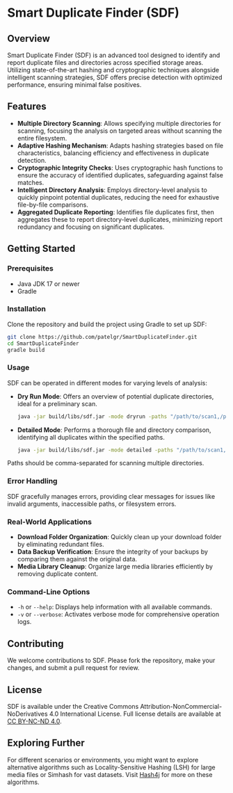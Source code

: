 # Smart Duplicate Finder (SDF)

## Overview
Smart Duplicate Finder (SDF) is an advanced tool designed to identify and report duplicate files and directories across specified storage areas. Utilizing state-of-the-art hashing and cryptographic techniques alongside intelligent scanning strategies, SDF offers precise detection with optimized performance, ensuring minimal false positives.

## Features
- **Multiple Directory Scanning**: Allows specifying multiple directories for scanning, focusing the analysis on targeted areas without scanning the entire filesystem.
- **Adaptive Hashing Mechanism**: Adapts hashing strategies based on file characteristics, balancing efficiency and effectiveness in duplicate detection.
- **Cryptographic Integrity Checks**: Uses cryptographic hash functions to ensure the accuracy of identified duplicates, safeguarding against false matches.
- **Intelligent Directory Analysis**: Employs directory-level analysis to quickly pinpoint potential duplicates, reducing the need for exhaustive file-by-file comparisons.
- **Aggregated Duplicate Reporting**: Identifies file duplicates first, then aggregates these to report directory-level duplicates, minimizing report redundancy and focusing on significant duplicates.

## Getting Started

### Prerequisites
- Java JDK 17 or newer
- Gradle

### Installation
Clone the repository and build the project using Gradle to set up SDF:

```bash
git clone https://github.com/patelgr/SmartDuplicateFinder.git
cd SmartDuplicateFinder
gradle build
```

### Usage
SDF can be operated in different modes for varying levels of analysis:

- **Dry Run Mode**: Offers an overview of potential duplicate directories, ideal for a preliminary scan.
    ```bash
    java -jar build/libs/sdf.jar -mode dryrun -paths "/path/to/scan1,/path/to/scan2"
    ```

- **Detailed Mode**: Performs a thorough file and directory comparison, identifying all duplicates within the specified paths.
    ```bash
    java -jar build/libs/sdf.jar -mode detailed -paths "/path/to/scan1,/path/to/scan2"
    ```

Paths should be comma-separated for scanning multiple directories.

### Error Handling
SDF gracefully manages errors, providing clear messages for issues like invalid arguments, inaccessible paths, or filesystem errors.

### Real-World Applications
- **Download Folder Organization**: Quickly clean up your download folder by eliminating redundant files.
- **Data Backup Verification**: Ensure the integrity of your backups by comparing them against the original data.
- **Media Library Cleanup**: Organize large media libraries efficiently by removing duplicate content.

### Command-Line Options
- `-h` or `--help`: Displays help information with all available commands.
- `-v` or `--verbose`: Activates verbose mode for comprehensive operation logs.

## Contributing
We welcome contributions to SDF. Please fork the repository, make your changes, and submit a pull request for review.

## License
SDF is available under the Creative Commons Attribution-NonCommercial-NoDerivatives 4.0 International License. Full license details are available at [CC BY-NC-ND 4.0](https://creativecommons.org/licenses/by-nc-nd/4.0/).

## Exploring Further
For different scenarios or environments, you might want to explore alternative algorithms such as Locality-Sensitive Hashing (LSH) for large media files or Simhash for vast datasets. Visit [Hash4j](https://github.com/dynatrace-oss/hash4j) for more on these algorithms.
